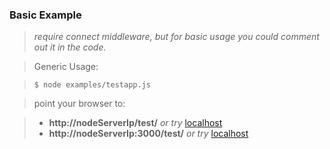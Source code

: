 ### Basic Example

> *require connect middleware, but for basic usage you could comment out it in the code.*

>Generic Usage:


>     $ node examples/testapp.js


>point your browser to:

> - **http://nodeServerIp/test/**   *or try* [localhost](http://localhost:3000/test/)        
> - **http://nodeServerIp:3000/test/**  *or try* [localhost](http://localhost:3000/test/) 
